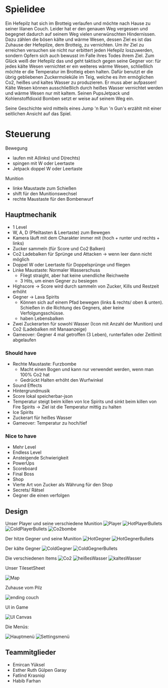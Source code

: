 # Spielidee
Ein Hefepilz hat sich im Brotteig verlaufen und möchte nach Hause zu seiner lilanen Couch. Leider hat er den genauen Weg vergessen und begegnet dadurch auf seinem Weg vielen unerwünschten Hindernissen. Dazu zählen die bösen kälte und wärme Wesen, dessen Ziel es ist das Zuhause der Hefepilze, dem Brotteig, zu vernichten. Um ihr Ziel zu erreichen versuchen sie nicht nur erbittert jeden Hefepilz loszuwerden, sondern Opfern sich auch bewusst im Falle ihres Todes ihrem Ziel. Zum Glück weiß der Hefepilz das und geht taktisch gegen seine Gegner vor: für jedes kälte Wesen vernichtet er ein weiteres wärme Wesen, schließlich möchte er die Temperatur im Brotteig eben halten. Dafür benutzt er die übrig gebliebenen Zuckermoleküle im Teig, welche es ihm ermöglichen Co2, heißes und kaltes Wasser zu produzieren. Er muss aber aufpassen! Kälte Wesen können ausschließlich durch heißes Wasser vernichtet werden und wärme Wesen nur mit kaltem. Seinen PupsJetpack und Kohlenstoffdioxid Bomben setzt er weise auf seinem Weg ein. 

Seine Geschichte wird mitteils eines Jump 'n Run 'n Gun's erzählt mit einer seitlichen Ansicht auf das Spiel. 


# Steuerung

Bewegung
* laufen mit A(links) und D(rechts)
* spingen mit W oder Leertaste 
* Jetpack doppel W oder Leertaste

Munition
* linke Maustaste zum Schießen
* shift für den Munitionswechsel
* rechte Maustaste für den Bombenwurf


## Hauptmechanik
* 1 Level
* W, A, D (Pfeiltasten & Leertaste) zum Bewegen  
* Kamera läuft mit dem Charakter immer mit (hoch + runter und rechts + links)
* Zucker sammeln (für Score und Co2 Balken)
* Co2 Ladebalken für Sprünge und Attacken → wenn leer dann nicht möglich
* Doppel W oder Leertaste für Doppelsprünge und fliegen
* Linke Maustaste: Normaler Wasserschuss
  * Fliegt straight, aber hat keine unendliche Reichweite
  * 3 Hits, um einen Gegner zu besiegen
* Highscore → Score wird durch sammeln von Zucker, Kills und Restzeit erhöht
* Gegner → Lava Spirits
  * Können sich auf einem Pfad bewegen (links & rechts/ oben & unten). Schießen in die Richtung des Gegners, aber keine Verfolgungsschüsse.
  * haben Lebensbalken
* Zwei Zuckerarten für sowohl Wasser (Icon mit Anzahl der Munition) und Co2  (Ladebalken mit Manaanzeige)
* Gameover: Gegner 4 mal getroffen (3 Leben), runterfallen oder Zeitlimit abgelaufen


### Should have
* Rechte Maustaste: Furzbombe
  * Macht einen Bogen und kann nur verwendet werden, wenn man 100% Co2 hat
  * Gedrückt Halten erhöht den Wurfwinkel
* Sound Effects
* Hintergrundmusik
* Score lokal speicherbar-json
* Temperatur steigt beim killen von Ice Spirits und sinkt beim killen von Fire Spirits →  Ziel ist die Temperatur mittig zu halten
* Ice Spirits
* Zuckerart für heißes Wasser
* Gameover: Temperatur zu hoch/tief


### Nice to have
* Mehr Level
* Endless Level
* Ansteigende Schwierigkeit
* PowerUps
* Scoreboard
* Final Boss
* Shop
* Vierte Art von Zucker als Währung für den Shop
* Secrets/ Rätsel
* Gegner die einen verfolgen


## Design
Unser Player und seine verschiedene Munition
![Player](https://github.com/EyCrime/FantasticHefe/blob/main/images/jumping.png)
![HotPlayerBullets](https://github.com/EyCrime/FantasticHefe/blob/main/images/hotWaterbullet_Spritesheat.png)
![ColdPlayerBullets](https://github.com/EyCrime/FantasticHefe/blob/main/images/coldWaterbullet_Spritesheat.png)
![Co2bombe](https://github.com/EyCrime/FantasticHefe/blob/main/images/1.png)

Der hitze Gegner und seine Munition
![HotGegner](https://github.com/EyCrime/FantasticHefe/blob/main/images/Fire_Spirit_Spritesheat.png)
![HotGegnerBullets](https://github.com/EyCrime/FantasticHefe/blob/main/images/hotProjectile_Spritesheat.png)

Der kälte Gegner
![ColdGegner](https://github.com/EyCrime/FantasticHefe/blob/main/images/Ice_Spirit_Spritesheat.png)
![ColdGegnerBullets](https://github.com/EyCrime/FantasticHefe/blob/main/images/coldProjectile_Spritesheat.png)

Die verschiedenen Items
![Co2](https://github.com/EyCrime/FantasticHefe/blob/main/images/CZucker.png)
![heißesWasser](https://github.com/EyCrime/FantasticHefe/blob/main/images/HZucker.png)
![kaltesWasser](https://github.com/EyCrime/FantasticHefe/blob/main/images/KZucker.png)

Unser TilesetSheet

![Map](https://github.com/EyCrime/FantasticHefe/blob/main/images/TilesetMap-export.png)

Zuhause vom Pilz

![ending couch](https://github.com/EyCrime/FantasticHefe/blob/main/images/Finish-export.png)

UI in Game

![UI Canvas](https://github.com/EyCrime/FantasticHefe/blob/main/images/UI.png)

Die Menüs:

![Hauptmenü](https://github.com/EyCrime/FantasticHefe/blob/main/images/Hauptmen%C3%BC.png)
![Settingsmenü](https://github.com/EyCrime/FantasticHefe/blob/main/images/settingsmenu.png)


## Teammitglieder
* Emircan Yüksel
* Esther Ruth Gülpen Garay
* Fatlind Krasniqi
* Habib Farhan
